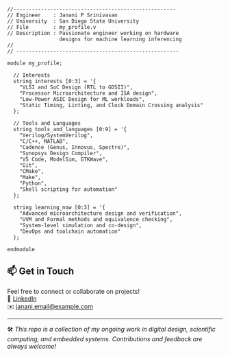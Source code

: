 
```
//-----------------------------------------------------
// Engineer    : Janani P Srinivasan
// University  : San Diego State University
// File        : my_profile.v
// Description : Passionate engineer working on hardware
                 designs for machine learning inferencing
// 
// -----------------------------------------------------

module my_profile;

  // Interests
  string interests [0:3] = '{
    "VLSI and SoC Design (RTL to GDSII)",
    "Processor Microarchitecture and ISA design",
    "Low-Power ASIC Design for ML workloads",
    "Static Timing, Linting, and Clock Domain Crossing analysis"
  };

  // Tools and Languages
  string tools_and_languages [0:9] = '{
    "Verilog/SystemVerilog",
    "C/C++, MATLAB",
    "Cadence (Genus, Innovus, Spectre)",
    "Synopsys Design Compiler",
    "VS Code, ModelSim, GTKWave",
    "Git",
    "CMake",
    "Make",
    "Python",
    "Shell scripting for automation"
  };

  string learning_now [0:3] = '{
    "Advanced microarchitecture design and verification",
    "UVM and Formal methods and equivalence checking",
    "System-level simulation and co-design",
    "DevOps and toolchain automation"
  };

endmodule
```


## 📫 Get in Touch
Feel free to connect or collaborate on projects!  
🔗 [LinkedIn](https://linkedin.com/in/your-profile)  
✉️ janani.email@example.com

---

🛠️ *This repo is a collection of my ongoing work in digital design, scientific computing, and embedded systems. Contributions and feedback are always welcome!*

